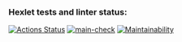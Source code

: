 ### Hexlet tests and linter status:

[![Actions Status](https://github.com/MaxSmirnov01/frontend-project-11/workflows/hexlet-check/badge.svg)](https://github.com/MaxSmirnov01/frontend-project-11/actions) [![main-check](https://github.com/MaxSmirnov01/frontend-project-11/actions/workflows/main-check.yml/badge.svg)](https://github.com/MaxSmirnov01/frontend-project-11/actions/workflows/main-check.yml) [![Maintainability](https://api.codeclimate.com/v1/badges/76d877b65b77d94a53c7/maintainability)](https://codeclimate.com/github/MaxSmirnov01/frontend-project-11/maintainability)
